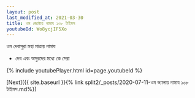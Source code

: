 ```yaml
---
layout: post
last_modified_at: 2021-03-30
title: ওম জ্যেষ্ঠায় নামায ১০৮ টাইমস
youtubeId: Wo8ycjIF5Xo
---
```

 
 
 ওম দেবাসুরা মহা মাত্রায় নামায  
 
 -  দেব এবং অসুরদের মধ্যে কে সেরা 
 
  
 
  
 
 
 
 
 
 


{% include youtubePlayer.html id=page.youtubeId %}
 
[Next]({{ site.baseurl }}{% link  split2/_posts/2020-07-11-ওম ভ্যালায় নামায ১০৮ টাইমস.md%})
 
